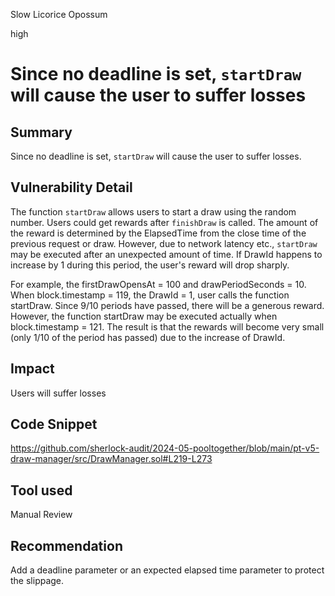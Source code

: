 Slow Licorice Opossum

high

# Since no deadline is set, `startDraw` will cause the user to suffer losses

## Summary

Since no deadline is set, `startDraw` will cause the user to suffer losses.

## Vulnerability Detail

The function `startDraw` allows users to start a draw using the random number. Users could get rewards after `finishDraw` is called. The amount of the reward is determined by the ElapsedTime from the close time of the previous request or draw. However, due to network latency etc., `startDraw` may be executed after an unexpected amount of time. If DrawId happens to increase by 1 during this period, the user's reward will drop sharply.

For example, the firstDrawOpensAt = 100 and drawPeriodSeconds = 10. When block.timestamp = 119, the DrawId = 1, user calls the function startDraw. Since 9/10 periods have passed, there will be a generous reward. However, the function startDraw may be executed actually when block.timestamp = 121. The result is that the rewards will become very small (only 1/10 of the period has passed) due to the increase of DrawId.

## Impact

Users will suffer losses

## Code Snippet

https://github.com/sherlock-audit/2024-05-pooltogether/blob/main/pt-v5-draw-manager/src/DrawManager.sol#L219-L273

## Tool used

Manual Review

## Recommendation

Add a deadline parameter or an expected elapsed time parameter to protect the slippage.
